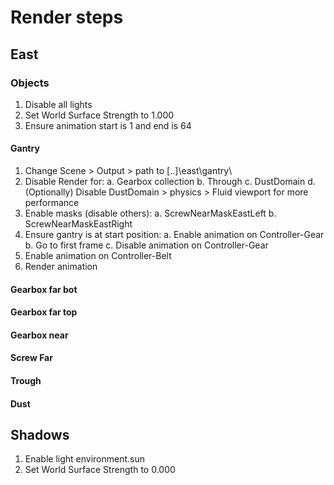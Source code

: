 # Render steps

## East

### Objects

1. Disable all lights
2. Set World Surface Strength to 1.000
3. Ensure animation start is 1 and end is 64

#### Gantry

1. Change Scene > Output > path to [..]\east\gantry\
2. Disable Render for:
  a. Gearbox collection
  b. Through
  c. DustDomain
  d. (Optionally) Disable DustDomain > physics > Fluid viewport for more performance
3. Enable masks (disable others):
  a. ScrewNearMaskEastLeft
  b. ScrewNearMaskEastRight
4. Ensure gantry is at start position:
  a. Enable animation on Controller-Gear
  b. Go to first frame
  c. Disable animation on Controller-Gear
5. Enable animation on Controller-Belt
6. Render animation

#### Gearbox far bot

#### Gearbox far top

#### Gearbox near

#### Screw Far

#### Trough

#### Dust

## Shadows

1. Enable light environment.sun
2. Set World Surface Strength to 0.000